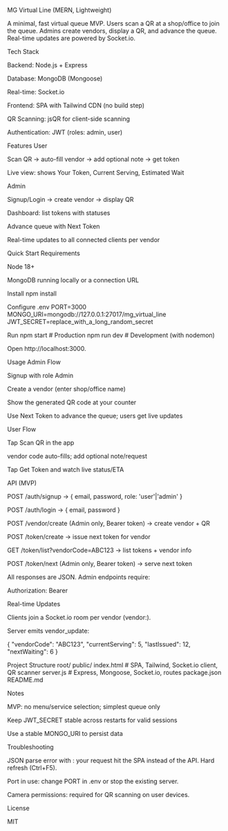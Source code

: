 MG Virtual Line (MERN, Lightweight)

A minimal, fast virtual queue MVP. Users scan a QR at a shop/office to join the queue. Admins create vendors, display a QR, and advance the queue. Real-time updates are powered by Socket.io.

Tech Stack

Backend: Node.js + Express

Database: MongoDB (Mongoose)

Real-time: Socket.io

Frontend: SPA with Tailwind CDN (no build step)

QR Scanning: jsQR for client-side scanning

Authentication: JWT (roles: admin, user)

Features
User

Scan QR → auto-fill vendor → add optional note → get token

Live view: shows Your Token, Current Serving, Estimated Wait

Admin

Signup/Login → create vendor → display QR

Dashboard: list tokens with statuses

Advance queue with Next Token

Real-time updates to all connected clients per vendor

Quick Start
Requirements

Node 18+

MongoDB running locally or a connection URL

Install
npm install

Configure .env
PORT=3000
MONGO_URI=mongodb://127.0.0.1:27017/mg_virtual_line
JWT_SECRET=replace_with_a_long_random_secret

Run
npm start       # Production
npm run dev     # Development (with nodemon)


Open http://localhost:3000.

Usage
Admin Flow

Signup with role Admin

Create a vendor (enter shop/office name)

Show the generated QR code at your counter

Use Next Token to advance the queue; users get live updates

User Flow

Tap Scan QR in the app

vendor code auto-fills; add optional note/request

Tap Get Token and watch live status/ETA

API (MVP)

POST /auth/signup → { email, password, role: 'user'|'admin' }

POST /auth/login → { email, password }

POST /vendor/create (Admin only, Bearer token) → create vendor + QR

POST /token/create → issue next token for vendor

GET /token/list?vendorCode=ABC123 → list tokens + vendor info

POST /token/next (Admin only, Bearer token) → serve next token

All responses are JSON. Admin endpoints require:

Authorization: Bearer <jwt>

Real-time Updates

Clients join a Socket.io room per vendor (vendor:<vendorCode>).

Server emits vendor_update:

{
  "vendorCode": "ABC123",
  "currentServing": 5,
  "lastIssued": 12,
  "nextWaiting": 6
}

Project Structure
root/
  public/
    index.html   # SPA, Tailwind, Socket.io client, QR scanner
  server.js      # Express, Mongoose, Socket.io, routes
  package.json
  README.md

Notes

MVP: no menu/service selection; simplest queue only

Keep JWT_SECRET stable across restarts for valid sessions

Use a stable MONGO_URI to persist data

Troubleshooting

JSON parse error with <!doctype ...>: your request hit the SPA instead of the API. Hard refresh (Ctrl+F5).

Port in use: change PORT in .env or stop the existing server.

Camera permissions: required for QR scanning on user devices.

License

MIT